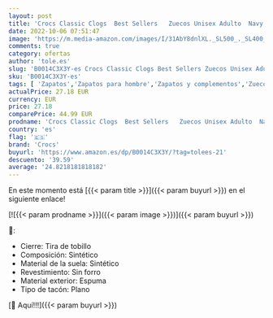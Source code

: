 ```yaml
---
layout: post
title: 'Crocs Classic Clogs  Best Sellers   Zuecos Unisex Adulto  Navy  41/42 EU'
date: 2022-10-06 07:51:47
image: 'https://m.media-amazon.com/images/I/31AbY8dnlXL._SL500_._SL400_.jpg'
comments: true
category: ofertas
author: 'tole.es'
slug: 'B0014C3X3Y-es Crocs Classic Clogs Best Sellers Zuecos Unisex Adulto Navy...'
sku: 'B0014C3X3Y-es'
tags: [ 'Zapatos','Zapatos para hombre','Zapatos y complementos','Zuecos y mules para hombre','crocs','zuecos','🇪🇸', ]
actualPrice: 27.18 EUR
currency: EUR
price: 27.18
comparePrice: 44.99 EUR
prodname: 'Crocs Classic Clogs  Best Sellers   Zuecos Unisex Adulto  Navy  41/42 EU'
country: 'es'
flag: '🇪🇸'
brand: 'Crocs'
buyurl: 'https://www.amazon.es/dp/B0014C3X3Y/?tag=tolees-21'
descuento: '39.59'
average: '24.8218181818182'
---
```


En este momento está [{{< param title >}}]({{< param buyurl >}}) en el siguiente enlace!

[![{{< param prodname >}}]({{< param image >}})]({{< param buyurl >}})

🔎:

- Cierre: Tira de tobillo
- Composición: Sintético
- Material de la suela: Sintético
- Revestimiento: Sin forro
- Material exterior: Espuma
- Tipo de tacón: Plano

[🛒 Aquí!!!]({{< param buyurl >}})

